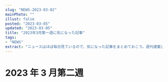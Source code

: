 ```yaml
---
slug: "NEWS-2023-03-02"
mainPhoto: ""
illust: false
posted: "2023-03-05"
updated: "2023-03-05"
title: "2023年3月第一週に気になった記事"
tags: 
- "NEWS"
extract: "ニュースはほぼ毎日見ているので、気になった記事をまとめておこう。週刊連載したい。"
---
```

# 2023 年 3 月第二週